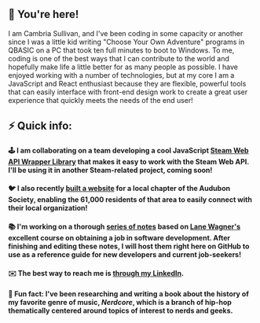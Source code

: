 ## 🙌 You're here! 

I am Cambria Sullivan, and I've been coding in some capacity or another since I was a little kid writing "Choose Your Own Adventure" programs in QBASIC on a PC that took ten full minutes to boot to Windows. To me, coding is one of the
best ways that I can contribute to the world and hopefully make life a little better for as many people as possible. I have enjoyed working with a number of technologies, but at my core I am a JavaScript and React enthusiast because they
are flexible, powerful tools that can easily interface with front-end design work to create a great user experience that quickly meets the needs of the end user!

## ⚡ Quick info:

#### 🕹️ I am collaborating on a team developing a cool JavaScript [Steam Web API Wrapper Library](https://github.com/cambsull/SteamWebAPILibrary) that makes it easy to work with the Steam Web API. I'll be using it in another Steam-related project, coming soon!

#### 🐦 I also recently [built a website](https://lewistoncbc.netlify.app) for a local chapter of the Audubon Society, enabling the 61,000 residents of that area to easily connect with their local organization!

#### 📚 I'm working on a thorough [series of notes](https://docs.google.com/document/d/1IYbfrk1qRBY3FRNpe1NPU4l5CYZhV4KgDGI5FhcMSmc/edit) based on [Lane Wagner's](https://github.com/wagslane) excellent course on obtaining a job in software development. After finishing and editing these notes, I will host them right here on GitHub to use as a reference guide for new developers and current job-seekers!

#### ✉️ The best way to reach me is [through my LinkedIn](https://www.linkedin.com/in/cambria-sullivan-ab3647a6/).

#### 🎤 Fun fact: I've been researching and writing a book about the history of my favorite genre of music, *Nerdcore*, which is a branch of hip-hop thematically centered around topics of interest to nerds and geeks.
